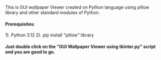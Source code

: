This is GUI wallpaper Viewer created on Python language using pillow library and other standard modules of Python.
#### Prerequisites:
1). Python 3.12
2). pip install "pillow" library 

#### Just double click on the "GUI Wallpaper Viewer using tkinter.py" script and you are good to go.
